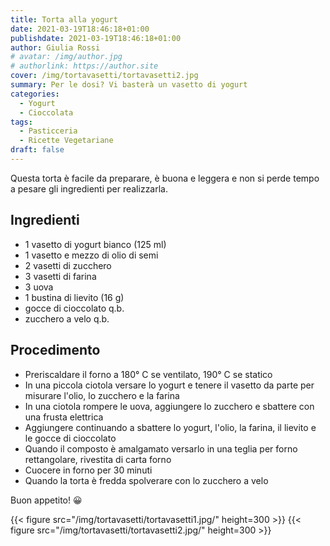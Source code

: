```yaml
---
title: Torta alla yogurt
date: 2021-03-19T18:46:18+01:00
publishdate: 2021-03-19T18:46:18+01:00
author: Giulia Rossi
# avatar: /img/author.jpg
# authorlink: https://author.site
cover: /img/tortavasetti/tortavasetti2.jpg
summary: Per le dosi? Vi basterà un vasetto di yogurt
categories:
  - Yogurt
  - Cioccolata
tags:
  - Pasticceria
  - Ricette Vegetariane
draft: false
---
```


Questa torta è facile da preparare, è buona e leggera e non si perde tempo a pesare gli ingredienti per realizzarla.

## Ingredienti

* 1 vasetto di yogurt bianco (125 ml)
* 1 vasetto e mezzo di olio di semi
* 2 vasetti di zucchero
* 3 vasetti di farina
* 3 uova
* 1 bustina di lievito (16 g)
* gocce di cioccolato q.b.
* zucchero a velo q.b.

## Procedimento

* Preriscaldare il forno a 180° C se ventilato, 190° C se statico
* In una piccola ciotola versare lo yogurt e tenere il vasetto da parte per misurare l'olio, lo zucchero e la farina
* In una ciotola rompere le uova, aggiungere lo zucchero e sbattere con una frusta elettrica
* Aggiungere continuando a sbattere lo yogurt, l'olio, la farina, il lievito e le gocce di  cioccolato
* Quando il composto è amalgamato versarlo in una teglia per forno rettangolare, rivestita di carta forno
* Cuocere in forno per 30 minuti
* Quando la torta è fredda spolverare con lo zucchero a velo

Buon appetito! 😀

{{< figure src="/img/tortavasetti/tortavasetti1.jpg/" height=300  >}}
{{< figure src="/img/tortavasetti/tortavasetti2.jpg/" height=300  >}}
